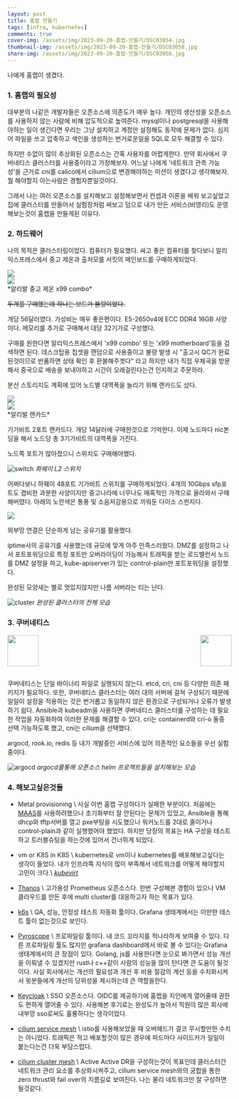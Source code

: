 ```yaml
---
layout: post
title: 홈랩 만들기
tags: [infra, kubernetes]
comments: true
cover-img: /assets/img/2023-09-20-홈랩-만들기/DSC03054.jpg
thumbnail-img: /assets/img/2023-09-20-홈랩-만들기/DSC03058.jpg
share-img: /assets/img/2023-09-20-홈랩-만들기/DSC03058.jpg
---
```


나에게 홈랩이 생겼다.

### 1. 홈랩의 필요성

대부분의 나같은 개발자들은 오픈소스에 의존도가 매우 높다.
개인의 생산성을 오픈소스를 사용하지 않는 사람에 비해 압도적으로 높여준다.
mysql이나 postgresql을 사용해야하는 일이 생긴다면 우리는 그냥 설치하고 계정만 설정해도 동작에 문제가 없다.
심지어 파일을 쓰고 압축하고 색인을 생성하는 번거로운일을 SQL로 모두 해결할 수 있다.

하지만 수없이 많이 추상화된 오픈소스는 간혹 사용자를 어렵게한다.
만약 회사에서 쿠버네티스 클러스터를 사용중이라고 가정해보자.
어느날 나에게 '네트워크 관측 가능성'을 근거로 cni를 calico에서 cilium으로 변경해야하는 미션이 생겼다고 생각해보자.
뭘 해야할지 아는사람은 경험자뿐일것이다.

그래서 나는 여러 오픈소스를 설치해보고 설정해보면서 컨셉과 이론을 배워 보고싶었고 집에 클러스터를 만들어서 실험장처럼 써보고 덤으로 내가 만든 서비스(비영리)도 운영해보는것이 홈랩을 만들게된 이유다.

### 2. 하드웨어

나의 목적은 클러스터링이었다. 컴퓨터가 필요했다.
싸고 좋은 컴퓨터를 찾다보니 알리익스프레스에서 중고 제온과 출처모를 서킷의 메인보드를 구매하게되었다.

<div class="row">
    <div class="col col-12 col-md-8"><img class="w-100 h-100" src="/assets/img/2023-09-20-홈랩-만들기/DSC03054.jpg"/></div>
    <div class="col col-12 col-md-4"><img class="w-100 h-100" src="/assets/img/2023-09-20-홈랩-만들기/DSC03046.jpg"/></div>
</div>
*알리발 중고 제온 x99 combo*

~~두개를 구매했는데 하나는 보드가 불량이었다.~~

개당 56달러였다.
가성비는 매우 좋은편이다.
E5-2650v4에 ECC DDR4 16GB 사양이다.
메모리를 추가로 구매해서 대당 32기가로 구성했다.

구매를 원한다면 알리익스프레스에서 'x99 combo' 또는 'x99 motherboard'등을 검색하면 된다.
데스크탑용 칩셋을 랜덤으로 사용중이고 불량 발생 시 "출고시 QC가 완료된것이므로 반품하면 상태 확인 후 환불해주겟다" 라고 하지만 내가 직접 우체국을 방문해서 중국으로 배송을 보내야하고 시간이 오래걸린다는건 인지하고 주문하라.

분산 스토리지도 계획에 있어 노드별 대역폭을 늘리기 위해 랜카드도 샀다.

<div class="row">
    <div class="col col-6"><img class="w-100 h-100" src="/assets/img/2023-09-20-홈랩-만들기/DSC03050.jpg"/></div>
    <div class="col col-6"><img class="w-100 h-100" src="/assets/img/2023-09-20-홈랩-만들기/DSC03052.jpg"/></div>
</div>
*알리발 랜카드*

기가비트 2포트 랜카드다. 개당 14달러에 구매한것으로 기억한다.
이제 노드마다 nic본딩을 해서 노드당 총 3기가비트의 대역폭을 가진다.

노드쪽 포트가 많아졌으니 스위치도 구매해야했다.

![switch](/assets/img/2023-09-20-홈랩-만들기/DSC03058.jpg)
*화웨이 L2 스위치*

어쩌다보니 하웨이 48포트 기가비트 스위치를 구매하게되었다. 4개의 10Gbps sfp포트도 겸비한 과분한 사양이지만 중고나라에 너무나도 매혹적인 가격으로 올라와서 구매해버렸다. 아래의 노란색은 통풍 및 소음저감용으로 끼워둔 다이소 스펀지다.

<div class="row">
    <div class="col col-12 col-md-4">
        <img class="w-100 h-100" src="/assets/img/2023-09-20-홈랩-만들기/DSC03061.jpg"/>
    </div>
    <div class="col col-12 col-md-8 m-t-10 m-t-md-0">
        <p>외부망 연결은 단순하게 남는 공유기를 활용했다.</p>
        <p>
            iptime사의 공유기를 사용했는데 규모에 맞게 아주 만족스러웠다.
            DMZ를 설정하고 나서 포트포워딩으로 특정 포트만 오버라이딩이 가능해서
            트래픽을 받는 로드밸런서 노드를 DMZ 설정을 하고,
            kube-apiserver가 있는 control-plain만 포트포워딩을 설정했다.
        </p>
    </div>
</div>
 
완성된 모양새는 별로 멋있지않지만 나름 서버라는 티는 난다.

![cluster](/assets/img/2023-09-20-홈랩-만들기/DSC03060.jpg)
*완성된 클러스터의 전체 모습*

### 3. 쿠버네티스

<div class="row" style="height: 6em;">
    <div class="col col-6"><img style="height: 5em; float: right;" src="https://upload.wikimedia.org/wikipedia/commons/thumb/2/24/Ansible_logo.svg/512px-Ansible_logo.svg.png"/></div>
    <div class="col col-6"><img style="height: 5em;" src="https://upload.wikimedia.org/wikipedia/commons/thumb/0/00/Kubernetes_%28container_engine%29.png/1236px-Kubernetes_%28container_engine%29.png"/></div>
</div>

쿠버네티스는 단일 바이너리 파일로 실행되지 않는다.
etcd, cri, cni 등 다양한 의존 패키지가 필요하다.
또한, 쿠버네티스 클러스터는 여러 대의 서버에 걸쳐 구성되기 때문에 일일이 설정을 적용하는 것은 번거롭고 동일하지 않은 환경으로 구성되거나 오류가 발생하기 쉽다.
Ansible과 kubeadm을 사용하면 쿠버네티스 클러스터를 구성하는 데 필요한 작업을 자동화하여 이러한 문제를 해결할 수 있다.
cri는 containerd와 cri-o 둘중 선택 가능하도록 했고, 
cni는 cilium을 선택했다.

argocd, rook.io, redis 등 내가 개발중인 서비스에 있어 의존적인 요소들을 우선 실험중이다.

![argocd](/assets/img/2023-09-20-홈랩-만들기/argocd.png)
*argocd를통해 오픈소스 helm 프로젝트들을 설치해보는 모습*

### 4. 해보고싶은것들

- Metal provisioning \\
사실 이번 홈랩 구성하다가 실패한 부분이다.
처음에는 [MAAS](https://maas.io)를 사용하려했으나 초기화부터 잘 안된다는 문제가 있었고,
Ansible을 통해 dhcp와 tftp서버를 열고 pxe부팅을 시도했으나
워커노드를 2대로 줄이거나 control-plain과 같이 실행했어야 했었다.
하지만 당장의 목표는 HA 구성을 테스트하고 트러블슈팅을 하는것에 있어서 건너뛰게 되었다.

- vm or K8S in K8S \\
kubernetes로 vm이나 kubernetes를 배포해보고싶다는 생각이 들었다.
내가 인프라쪽 지식이 많이 부족해서 네트워크를 어떻게 해야할지 고민이 크다.\\
*[kubevirt](https://kubevirt.io)*

- [Thanos](https://thanos.io) \\
고가용성 Prometheus 오픈소스다.
한번 구성해본 경험이 있으나 VM 클라우드를 만든 후에 multi cluster를 대응하고자 하는 목표가 있다.

- [k6s](https://k6.io) \\
QA, 성능, 안정성 테스트 자동화 툴이다.
Grafana 생태계에서는 이만한 테스트 툴이 없는것으로 보인다.

- [Pyroscope](https://grafana.com/oss/pyroscope) \\
프로파일링 툴이다. 내 코드 꼬라지를 적나라하게 보여줄 수 있다.
다른 프로파일링 툴도 많지만 grafana dashboard에서 바로 볼 수 있다는 Grafana 생태계에서의 큰 장점이 있다.
Golang, js를 사용한다면 눈으로 봐가면서 성능 개선을 이뤄낼 수 있겠지만
rust나 c++같이 사람의 성능을 많이 탄다면 큰 도움이 될것이다.
사실 회사에서는 개선의 필요성과 개선 후 비용 절감의 계산 등을 수치화시켜서
윗분들에게 개선의 당위성을 제시하는데 큰 역할을한다.

- [Keycloak](https://www.keycloak.org) \\
SSO 오픈소스다. OIDC를 제공하기에 홈랩을 지인에게 열어줄때 권한도 편하게 열어줄 수 있다.
사용해본 후기로는 완성도가 높아서 직원이 많은 회사에 내부망 sso로써도 훌륭하다는 생각이었다.

- [cilium service mesh](https://cilium.io/use-cases/service-mesh) \\
istio를 사용해보았을 때 오버헤드가 결코 무시할만한 수치는 아니었다.
트래픽은 적고 배포할것이 많은 경우에 파드마다 사이드카가 일일이 붙는다는건 더욱 부담스럽다.

- [cilium cluster mesh](https://cilium.io/use-cases/cluster-mesh) \\
Active Active DR을 구성하는것이 목표인데 클러스터간 네트워크 관리 요소를 추상화시켜주고,
cilium service mesh와의 궁합을 통한 zero thrust와 fail over의 지름길로 보여진다.
나는 물리 네트워크만 잘 구성하면 될것같다.

